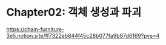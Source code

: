 # Chapter02: 객체 생성과 파괴
https://chain-furniture-3e5.notion.site/ff7322eb844f45c28b077fa9b87d6169?pvs=4
